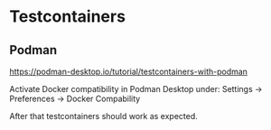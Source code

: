 # Testcontainers

## Podman

https://podman-desktop.io/tutorial/testcontainers-with-podman

Activate Docker compatibility in Podman Desktop under:
Settings -> Preferences -> Docker Compability

After that testcontainers should work as expected.
